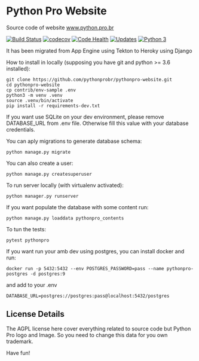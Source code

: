 # Python Pro Website

Source code of website www.python.pro.br

[![Build Status](https://travis-ci.org/pythonprobr/pythonpro-website.svg?branch=master)](https://travis-ci.org/pythonprobr/pythonpro-website)
[![codecov](https://codecov.io/gh/pythonprobr/pythonpro-website/branch/master/graph/badge.svg)](https://codecov.io/gh/pythonprobr/pythonpro-website)
[![Code Health](https://landscape.io/github/pythonprobr/pythonpro-website/master/landscape.svg?style=flat)](https://landscape.io/github/pythonprobr/pythonpro-website/master)
[![Updates](https://pyup.io/repos/github/pythonprobr/pythonpro-website/shield.svg)](https://pyup.io/repos/github/pythonprobr/pythonpro-website/)
[![Python 3](https://pyup.io/repos/github/pythonprobr/pythonpro-website/python-3-shield.svg)](https://pyup.io/repos/github/pythonprobr/pythonpro-website/)


It has been migrated from App Engine using Tekton to Heroky using Django

How to install in locally (supposing you have git and python >= 3.6 installed):

```console
git clone https://github.com/pythonprobr/pythonpro-website.git
cd pythonpro-website
cp contrib/env-sample .env
python3 -m venv .venv
source .venv/bin/activate
pip install -r requirements-dev.txt
```

If you want use SQLite on your dev environment, please remove DATABASE_URL from .env file.
Otherwise fill this value with your database credentials.

You can aply migrations to generate database schema:

```console
python manage.py migrate
``` 

You can also create a user:

```console
python manage.py createsuperuser
```

To run server locally (with virtualenv activated):

```console
python manager.py runserver
```

If you want populate the database with some content run: 

```console
python manage.py loaddata pythonpro_contents
```

To tun the tests:

```console
pytest pythonpro
```

If you want run your amb dev using postgres, you can install docker and run:

```console
docker run -p 5432:5432 --env POSTGRES_PASSWORD=pass --name pythonpro-postgres -d postgres:9
```

and add to your .env

```console
DATABASE_URL=postgres://postgres:pass@localhost:5432/postgres
```


## License Details

The AGPL license here cover everything related to source code but Python Pro logo and Image.
So you need to change this data for you own trademark.


Have fun!



